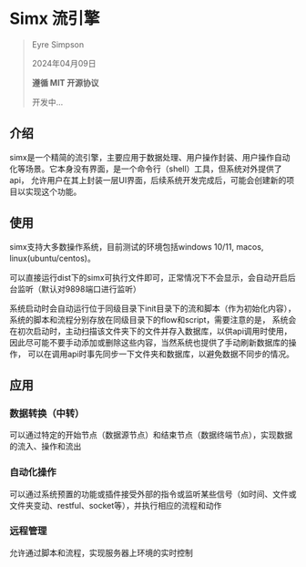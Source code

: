 # Simx 流引擎

> Eyre Simpson
>
> 2024年04月09日
>
> **遵循 MIT 开源协议**
> 
> 开发中...
>

## 介绍

simx是一个精简的流引擎，主要应用于数据处理、用户操作封装、用户操作自动化等场景。它本身没有界面，是一个命令行（shell）工具，但系统对外提供了api，
允许用户在其上封装一层UI界面，后续系统开发完成后，可能会创建新的项目以实现这个功能。

## 使用

simx支持大多数操作系统，目前测试的环境包括windows 10/11, macos, linux(ubuntu/centos)。

可以直接运行dist下的simx可执行文件即可，正常情况下不会显示，会自动开启后台监听（默认对9898端口进行监听）

系统启动时会自动运行位于同级目录下init目录下的流和脚本（作为初始化内容），系统的脚本和流程分别存放在同级目录下的flow和script，需要注意的是，
系统会在初次启动时，主动扫描该文件夹下的文件并存入数据库，以供api调用时使用，因此尽可能不要手动添加或删除这些内容，当然系统也提供了手动刷新数据库的操作，
可以在调用api时事先同步一下文件夹和数据库，以避免数据不同步的情况。

## 应用

### 数据转换（中转）

可以通过特定的开始节点（数据源节点）和结束节点（数据终端节点），实现数据的流入、操作和流出

### 自动化操作

可以通过系统预置的功能或插件接受外部的指令或监听某些信号（如时间、文件或文件夹变动、restful、socket等），并执行相应的流程和动作

### 远程管理

允许通过脚本和流程，实现服务器上环境的实时控制
